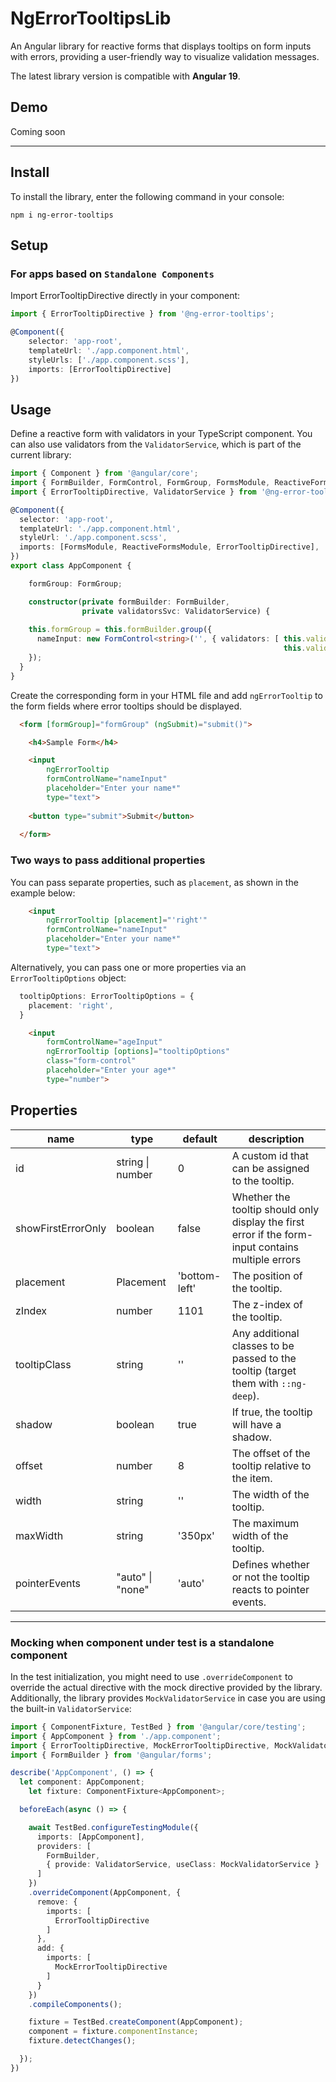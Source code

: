 # NgErrorTooltipsLib

An Angular library for reactive forms that displays tooltips on form inputs with errors, providing a user-friendly way to visualize validation messages.

The latest library version is compatible with **Angular 19**.


## Demo
Coming soon

---

## Install

To install the library, enter the following command in your console:
```
npm i ng-error-tooltips
```

## Setup
### For apps based on `Standalone Components`
Import ErrorTooltipDirective directly in your component:
```ts
import { ErrorTooltipDirective } from '@ng-error-tooltips';

@Component({
    selector: 'app-root',
    templateUrl: './app.component.html',
    styleUrls: ['./app.component.scss'],
    imports: [ErrorTooltipDirective]
})
```

## Usage
Define a reactive form with validators in your TypeScript component. You can also use validators from the `ValidatorService`, which is part of the current library:

```ts
import { Component } from '@angular/core';
import { FormBuilder, FormControl, FormGroup, FormsModule, ReactiveFormsModule } from '@angular/forms';
import { ErrorTooltipDirective, ValidatorService } from '@ng-error-tooltips';

@Component({
  selector: 'app-root',
  templateUrl: './app.component.html',
  styleUrl: './app.component.scss',
  imports: [FormsModule, ReactiveFormsModule, ErrorTooltipDirective],
})
export class AppComponent {

	formGroup: FormGroup;

	constructor(private formBuilder: FormBuilder,
                private validatorsSvc: ValidatorService) {
    
    this.formGroup = this.formBuilder.group({
      nameInput: new FormControl<string>('', { validators: [ this.validatorsSvc.required(), 
                                                             this.validatorsSvc.minLength(3) ] }),
    });
  }
}
```

Create the corresponding form in your HTML file and add `ngErrorTooltip` to the form fields where error tooltips should be displayed.

```html
  <form [formGroup]="formGroup" (ngSubmit)="submit()">

    <h4>Sample Form</h4>

    <input
        ngErrorTooltip
        formControlName="nameInput"        
        placeholder="Enter your name*"
        type="text">
  
    <button type="submit">Submit</button>
  
  </form>
```

### Two ways to pass additional properties

You can pass separate properties, such as `placement`, as shown in the example below:

```html
    <input
        ngErrorTooltip [placement]="'right'"
        formControlName="nameInput"        
        placeholder="Enter your name*"
        type="text">
```

Alternatively, you can pass one or more properties via an `ErrorTooltipOptions` object:

```ts
  tooltipOptions: ErrorTooltipOptions = {
    placement: 'right',
  }
```

```html
    <input
        formControlName="ageInput"
        ngErrorTooltip [options]="tooltipOptions"
        class="form-control"
        placeholder="Enter your age*"
        type="number">
```


## Properties

| name                  | type                                  | default | description |
|-----------------------|---------------------------------------|---------|-------------|
| id                    | string \| number                      | 0       | A custom id that can be assigned to the tooltip. |
| showFirstErrorOnly    | boolean                               | false   | Whether the tooltip should only display the first error if the form-input contains multiple errors |
| placement             | Placement                             | 'bottom-left'   | The position of the tooltip. |
| zIndex                | number                                | 1101    | The z-index of the tooltip. |
| tooltipClass          | string                                | ''      | Any additional classes to be passed to the tooltip (target them with `::ng-deep`). |
| shadow                | boolean                               | true    | If true, the tooltip will have a shadow. |
| offset                | number                                | 8       | The offset of the tooltip relative to the item. |
| width                 | string                                | ''      | The width of the tooltip. |
| maxWidth              | string                                | '350px' | The maximum width of the tooltip. |
| pointerEvents         | "auto" \| "none"                      | 'auto'  | Defines whether or not the tooltip reacts to pointer events. |
---


### Mocking when component under test is a standalone component
In the test initialization, you might need to use `.overrideComponent` to override the actual directive with the mock directive provided by the library. Additionally, the library provides `MockValidatorService` in case you are using the built-in `ValidatorService`:

```ts
import { ComponentFixture, TestBed } from '@angular/core/testing';
import { AppComponent } from './app.component';
import { ErrorTooltipDirective, MockErrorTooltipDirective, MockValidatorService, ValidatorService } from '@ng-error-tooltips';
import { FormBuilder } from '@angular/forms';

describe('AppComponent', () => {
  let component: AppComponent;
	let fixture: ComponentFixture<AppComponent>;

  beforeEach(async () => {

    await TestBed.configureTestingModule({
      imports: [AppComponent],
      providers: [
        FormBuilder,
        { provide: ValidatorService, useClass: MockValidatorService }
      ]
    })
    .overrideComponent(AppComponent, {
      remove: {
        imports: [
          ErrorTooltipDirective
        ]
      },
      add: {
        imports: [
          MockErrorTooltipDirective
        ]
      }
    })
    .compileComponents();

    fixture = TestBed.createComponent(AppComponent);
    component = fixture.componentInstance;
    fixture.detectChanges();

  });
})
```